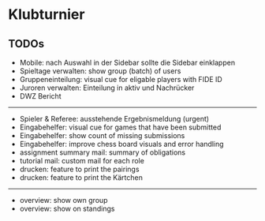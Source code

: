 # Klubturnier

## TODOs

- Mobile: nach Auswahl in der Sidebar sollte die Sidebar einklappen
- Spieltage verwalten: show group (batch) of users
- Gruppeneinteilung: visual cue for eligable players with FIDE ID
- Juroren verwalten: Einteilung in aktiv und Nachrücker
- DWZ Bericht

---

- Spieler & Referee: ausstehende Ergebnismeldung (urgent)
- Eingabehelfer: visual cue for games that have been submitted
- Eingabehelfer: show count of missing submissions
- Eingabehelfer: improve chess board visuals and error handling
- assignment summary mail: summary of obligations
- tutorial mail: custom mail for each role
- drucken: feature to print the pairings
- drucken: feature to print the Kärtchen

---

- overview: show own group
- overview: show on standings
